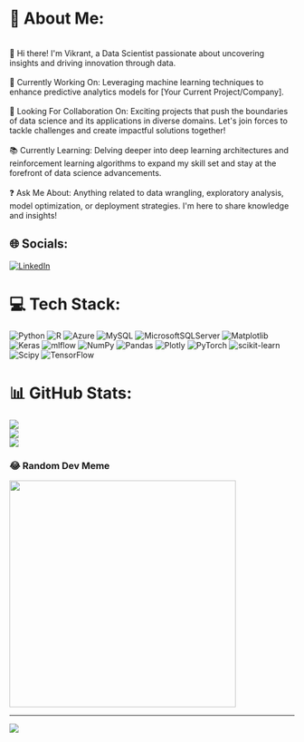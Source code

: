 # 💫 About Me:
<br>👋 Hi there! I'm Vikrant, a Data Scientist passionate about uncovering insights and driving innovation through data.<br><br>🚀 Currently Working On: Leveraging machine learning techniques to enhance predictive analytics models for [Your Current Project/Company].<br><br>🤝 Looking For Collaboration On: Exciting projects that push the boundaries of data science and its applications in diverse domains. Let's join forces to tackle challenges and create impactful solutions together!<br><br>📚 Currently Learning: Delving deeper into deep learning architectures and reinforcement learning algorithms to expand my skill set and stay at the forefront of data science advancements.<br><br>❓ Ask Me About: Anything related to data wrangling, exploratory analysis, model optimization, or deployment strategies. I'm here to share knowledge and insights!<br>


## 🌐 Socials:
[![LinkedIn](https://img.shields.io/badge/LinkedIn-%230077B5.svg?logo=linkedin&logoColor=white)](https://linkedin.com/in/https://www.linkedin.com/in/vikrant-yadav19/) 

# 💻 Tech Stack:
![Python](https://img.shields.io/badge/python-3670A0?style=plastic&logo=python&logoColor=ffdd54) ![R](https://img.shields.io/badge/r-%23276DC3.svg?style=plastic&logo=r&logoColor=white) ![Azure](https://img.shields.io/badge/azure-%230072C6.svg?style=plastic&logo=microsoftazure&logoColor=white) ![MySQL](https://img.shields.io/badge/mysql-%2300000f.svg?style=plastic&logo=mysql&logoColor=white) ![MicrosoftSQLServer](https://img.shields.io/badge/Microsoft%20SQL%20Server-CC2927?style=plastic&logo=microsoft%20sql%20server&logoColor=white) ![Matplotlib](https://img.shields.io/badge/Matplotlib-%23ffffff.svg?style=plastic&logo=Matplotlib&logoColor=black) ![Keras](https://img.shields.io/badge/Keras-%23D00000.svg?style=plastic&logo=Keras&logoColor=white) ![mlflow](https://img.shields.io/badge/mlflow-%23d9ead3.svg?style=plastic&logo=numpy&logoColor=blue) ![NumPy](https://img.shields.io/badge/numpy-%23013243.svg?style=plastic&logo=numpy&logoColor=white) ![Pandas](https://img.shields.io/badge/pandas-%23150458.svg?style=plastic&logo=pandas&logoColor=white) ![Plotly](https://img.shields.io/badge/Plotly-%233F4F75.svg?style=plastic&logo=plotly&logoColor=white) ![PyTorch](https://img.shields.io/badge/PyTorch-%23EE4C2C.svg?style=plastic&logo=PyTorch&logoColor=white) ![scikit-learn](https://img.shields.io/badge/scikit--learn-%23F7931E.svg?style=plastic&logo=scikit-learn&logoColor=white) ![Scipy](https://img.shields.io/badge/SciPy-%230C55A5.svg?style=plastic&logo=scipy&logoColor=%white) ![TensorFlow](https://img.shields.io/badge/TensorFlow-%23FF6F00.svg?style=plastic&logo=TensorFlow&logoColor=white)
# 📊 GitHub Stats:
![](https://github-readme-stats.vercel.app/api?username=virkant19y&theme=dark&hide_border=false&include_all_commits=false&count_private=false)<br/>
![](https://github-readme-streak-stats.herokuapp.com/?user=virkant19y&theme=dark&hide_border=false)<br/>
![](https://github-readme-stats.vercel.app/api/top-langs/?username=virkant19y&theme=dark&hide_border=false&include_all_commits=false&count_private=false&layout=compact)

### 😂 Random Dev Meme
<img src='https://randommeme-five.vercel.app/' style="height: 400px;"/>

---
[![](https://visitcount.itsvg.in/api?id=virkant19y&icon=0&color=6)](https://visitcount.itsvg.in)

<!-- Proudly created with GPRM ( https://gprm.itsvg.in ) -->